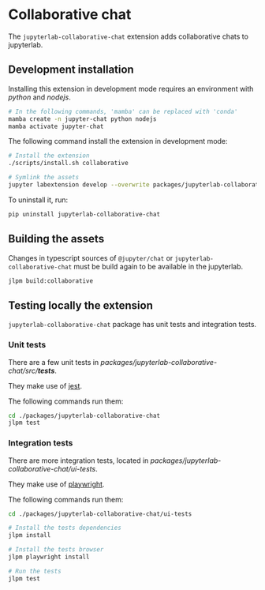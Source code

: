 # Collaborative chat

The `jupyterlab-collaborative-chat` extension adds collaborative chats to jupyterlab.

## Development installation

Installing this extension in development mode requires an environment with *python* and *nodejs*.

```bash
# In the following commands, 'mamba' can be replaced with 'conda'
mamba create -n jupyter-chat python nodejs
mamba activate jupyter-chat
```

The following command install the extension in development mode:

```bash
# Install the extension
./scripts/install.sh collaborative

# Symlink the assets
jupyter labextension develop --overwrite packages/jupyterlab-collaborative-chat
```

To uninstall it, run:

```bash
pip uninstall jupyterlab-collaborative-chat
```

## Building the assets

Changes in typescript sources of `@jupyter/chat` or `jupyterlab-collaborative-chat` must
be build again to be available in the jupyterlab.

```bash
jlpm build:collaborative
```

## Testing locally the extension

`jupyterlab-collaborative-chat` package has unit tests and integration tests.

### Unit tests

There are a few unit tests in *packages/jupyterlab-collaborative-chat/src/__tests__*.

They make use of [jest](https://jestjs.io/).

The following commands run them:

```bash
cd ./packages/jupyterlab-collaborative-chat
jlpm test
```

### Integration tests

There are more integration tests, located in *packages/jupyterlab-collaborative-chat/ui-tests*.

They make use of [playwright](https://playwright.dev/).

The following commands run them:

```bash
cd ./packages/jupyterlab-collaborative-chat/ui-tests

# Install the tests dependencies
jlpm install

# Install the tests browser
jlpm playwright install

# Run the tests
jlpm test
```
